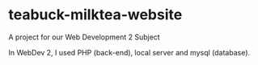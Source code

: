 # teabuck-milktea-website
A project for our Web Development 2 Subject

In WebDev 2, I used PHP (back-end), local server and mysql (database).
